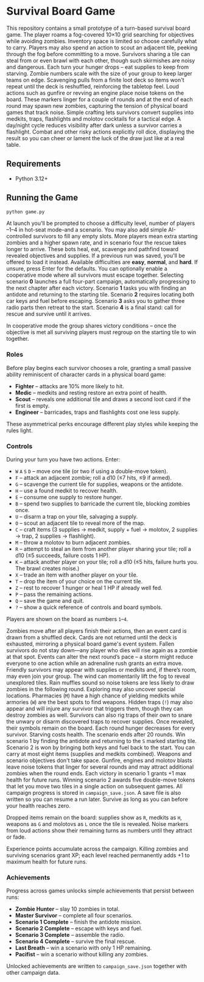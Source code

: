 # Survival Board Game

This repository contains a small prototype of a turn-based survival board game.
The player roams a fog-covered 10×10 grid searching for objectives while
avoiding zombies. Inventory space is limited so choose carefully what to carry.
Players may also spend an action to scout an adjacent tile, peeking through the
fog before committing to a move.
Survivors sharing a tile can steal from or even brawl with each other, though
such skirmishes are noisy and dangerous.
Each turn your hunger drops – eat supplies to keep from starving. Zombie
numbers scale with the size of your group to keep larger teams on edge.
Scavenging pulls from a finite loot deck so items won't repeat until the deck
is reshuffled, reinforcing the tabletop feel.
Loud actions such as gunfire or revving an engine place noise tokens on the
board. These markers linger for a couple of rounds and at the end of each
round may spawn new zombies, capturing the tension of physical board games
that track noise.
Simple crafting lets survivors convert supplies into medkits, traps,
flashlights and molotov cocktails for a tactical edge. A day/night cycle
reduces visibility after dark unless a survivor carries a flashlight.
Combat and other risky actions explicitly roll dice, displaying the result so
you can cheer or lament the luck of the draw just like at a real table.

## Requirements
- Python 3.12+

## Running the Game
```bash
python game.py
```

At launch you'll be prompted to choose a difficulty level, number of players
–1–4 in hot-seat mode–and a scenario. You may also add simple AI-controlled
survivors to fill any empty slots. More players mean extra starting zombies and
a higher spawn rate, and in scenario four the rescue takes longer to arrive.
These bots heal, eat, scavenge and pathfind toward revealed objectives and
supplies. If a previous run was saved, you'll be offered to load it instead.
Available difficulties are **easy**, **normal**, and
**hard**. If unsure, press Enter for the defaults. You can optionally enable a
cooperative mode where all survivors must escape together. Selecting scenario
**0** launches a full four-part campaign, automatically progressing to the next
chapter after each victory. Scenario **1** tasks you with finding an antidote
and returning to the starting tile. Scenario **2** requires locating both car
keys and fuel before escaping. Scenario **3** asks you to gather three radio
parts then retreat to the start. Scenario **4** is a final stand: call for
rescue and survive until it arrives.

In cooperative mode the group shares victory conditions – once the objective is
met all surviving players must regroup on the starting tile to win together.

### Roles

Before play begins each survivor chooses a role, granting a small passive
ability reminiscent of character cards in a physical board game:

- **Fighter** – attacks are 10% more likely to hit.
- **Medic** – medkits and resting restore an extra point of health.
- **Scout** – reveals one additional tile and draws a second loot card if the
  first is empty.
- **Engineer** – barricades, traps and flashlights cost one less supply.

These asymmetrical perks encourage different play styles while keeping the
rules light.

### Controls

During your turn you have two actions. Enter:

- `W` `A` `S` `D` – move one tile (or two if using a double-move token).
- `F` – attack an adjacent zombie; roll a d10 (≤7 hits, ≤9 if armed).
- `G` – scavenge the current tile for supplies, weapons or the antidote.
- `H` – use a found medkit to recover health.
- `E` – consume one supply to restore hunger.
- `B` – spend two supplies to barricade the current tile, blocking zombies once.
- `U` – disarm a trap on your tile, salvaging a supply.
- `O` – scout an adjacent tile to reveal more of the map.
- `C` – craft items (3 supplies → medkit, supply + fuel → molotov, 2 supplies → trap, 2 supplies → flashlight).
- `M` – throw a molotov to burn adjacent zombies.
- `R` – attempt to steal an item from another player sharing your tile; roll a d10 (≤5 succeeds, failure costs 1 HP).
- `K` – attack another player on your tile; roll a d10 (≤5 hits, failure hurts you. The brawl creates noise.)
- `X` – trade an item with another player on your tile.
- `T` – drop the item of your choice on the current tile.
- `Z` – rest to recover 1 hunger or heal 1 HP if already well fed.
- `P` – pass the remaining actions.
- `Q` – save the game and quit.
- `?` – show a quick reference of controls and board symbols.

Players are shown on the board as numbers `1`–`4`.

Zombies move after all players finish their actions, then an event card is drawn
from a shuffled deck. Cards are not returned until the deck is exhausted,
mirroring a physical board game's event system. Fallen survivors do not stay
down—any player who dies will rise again as a zombie at that spot. Events can
alter the next round’s pace – a storm might reduce everyone to one action while
an adrenaline rush grants an extra move. Friendly survivors may appear with
supplies or medkits and, if there’s room, may even join your group. The wind
can momentarily lift the fog to reveal unexplored tiles. Rain muffles sound so
noise tokens are less likely to draw zombies in the following round. Exploring may also
uncover special locations. Pharmacies (`M`) have a high chance of yielding
  medkits while armories (`W`) are the best spots to find weapons. Hidden traps
  (`!`) may also appear and will injure any survivor that triggers them, though
  they can destroy zombies as well. Survivors can also rig traps of their own to
  snare the unwary or disarm discovered traps to recover supplies. Once revealed,
  their symbols remain on the board.
Each round hunger decreases for every
survivor. Starving costs health. The scenario ends after 20 rounds. Win scenario
1 by finding the antidote and returning to the `S` marked starting tile. Scenario
2 is won by bringing both keys and fuel back to the start. You can carry at most
eight items (supplies and medkits combined). Weapons and scenario objectives
don't take space. Gunfire, engines and molotov blasts leave noise tokens that
linger for several rounds and may attract additional zombies when the round
ends. Each victory in scenario 1
grants +1 max health for future runs. Winning scenario 2 awards five double-move
tokens that let you move two tiles in a single action on subsequent games. All
campaign progress is stored in `campaign_save.json`. A save file is also written
so you can resume a run later. Survive as long as you can before your health
reaches zero.

Dropped items remain on the board: supplies show as `R`, medkits as `H`, weapons as `G` and molotovs as `L` once the tile is revealed.
Noise markers from loud actions show their remaining turns as numbers until they attract or fade.

Experience points accumulate across the campaign. Killing zombies and
surviving scenarios grant XP; each level reached permanently adds +1 to
maximum health for future runs.

### Achievements

Progress across games unlocks simple achievements that persist between runs:

- **Zombie Hunter** – slay 10 zombies in total.
- **Master Survivor** – complete all four scenarios.
- **Scenario 1 Complete** – finish the antidote mission.
- **Scenario 2 Complete** – escape with keys and fuel.
- **Scenario 3 Complete** – assemble the radio.
- **Scenario 4 Complete** – survive the final rescue.
- **Last Breath** – win a scenario with only 1 HP remaining.
- **Pacifist** – win a scenario without killing any zombies.

Unlocked achievements are written to `campaign_save.json` together with other
campaign data.
